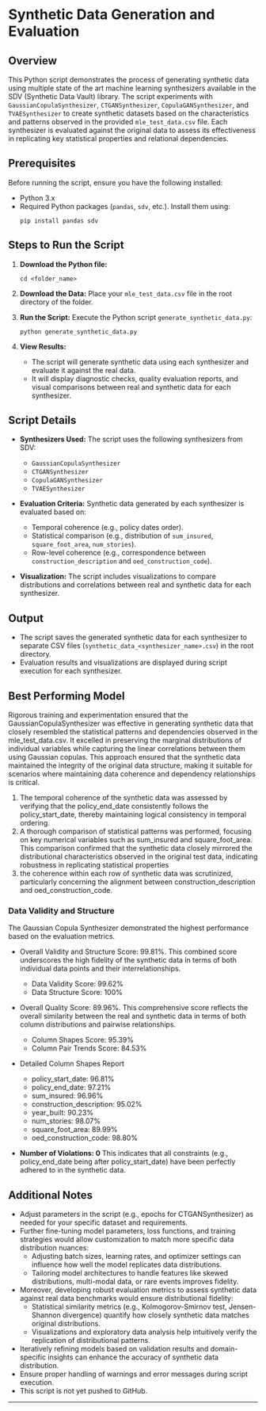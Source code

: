 # Synthetic Data Generation and Evaluation 

## Overview

This Python script demonstrates the process of generating synthetic data using multiple state of the art machine learning synthesizers available in the SDV (Synthetic Data Vault) library. The script experiments with `GaussianCopulaSynthesizer`, `CTGANSynthesizer`, `CopulaGANSynthesizer`, and `TVAESynthesizer` to create synthetic datasets based on the characteristics and patterns observed in the provided `mle_test_data.csv` file. Each synthesizer is evaluated against the original data to assess its effectiveness in replicating key statistical properties and relational dependencies.

## Prerequisites

Before running the script, ensure you have the following installed:
- Python 3.x
- Required Python packages (`pandas`, `sdv`, etc.). Install them using:
  ```
  pip install pandas sdv
  ```

## Steps to Run the Script

1. **Download the Python file:**
   ```
   cd <folder_name>
   ```

2. **Download the Data:**
   Place your `mle_test_data.csv` file in the root directory of the folder.

3. **Run the Script:**
   Execute the Python script `generate_synthetic_data.py`:
   ```
   python generate_synthetic_data.py
   ```

4. **View Results:**
   - The script will generate synthetic data using each synthesizer and evaluate it against the real data.
   - It will display diagnostic checks, quality evaluation reports, and visual comparisons between real and synthetic data for each synthesizer.

## Script Details

- **Synthesizers Used:** The script uses the following synthesizers from SDV:
  - `GaussianCopulaSynthesizer`
  - `CTGANSynthesizer`
  - `CopulaGANSynthesizer`
  - `TVAESynthesizer`
  
- **Evaluation Criteria:** Synthetic data generated by each synthesizer is evaluated based on:
  - Temporal coherence (e.g., policy dates order).
  - Statistical comparison (e.g., distribution of `sum_insured`, `square_foot_area`, `num_stories`).
  - Row-level coherence (e.g., correspondence between `construction_description` and `oed_construction_code`).

- **Visualization:** The script includes visualizations to compare distributions and correlations between real and synthetic data for each synthesizer.

## Output

- The script saves the generated synthetic data for each synthesizer to separate CSV files (`synthetic_data_<synthesizer_name>.csv`) in the root directory.
- Evaluation results and visualizations are displayed during script execution for each synthesizer.

## Best Performing Model
Rigorous training and experimentation ensured that the GaussianCopulaSynthesizer was effective in
generating synthetic data that closely resembled the statistical patterns and dependencies observed in the
mle_test_data.csv. It excelled in preserving the marginal distributions of individual variables while
capturing the linear correlations between them using Gaussian copulas. This approach ensured that the
synthetic data maintained the integrity of the original data structure, making it suitable for scenarios
where maintaining data coherence and dependency relationships is critical.
1. The temporal coherence of the synthetic data was assessed by verifying that the policy_end_date
consistently follows the policy_start_date, thereby maintaining logical consistency in temporal ordering.
2. A thorough comparison of statistical patterns was performed, focusing on key numerical variables such as
sum_insured and square_foot_area. This comparison confirmed that the synthetic data closely mirrored the
distributional characteristics observed in the original test data, indicating robustness in replicating
statistical properties
3. the coherence within each row of synthetic data was scrutinized, particularly concerning the alignment
between construction_description and oed_construction_code.

### Data Validity and Structure
The Gaussian Copula Synthesizer demonstrated the highest performance based on the evaluation metrics.

- Overall Validity and Structure Score: 99.81%. 
This combined score underscores the high fidelity of the synthetic data in terms of both individual data points and their interrelationships.
  - Data Validity Score: 99.62%
  - Data Structure Score: 100%

- Overall Quality Score: 89.96%. 
This comprehensive score reflects the overall similarity between the real and synthetic data in terms of both column distributions and pairwise relationships.
  - Column Shapes Score: 95.39%
  - Column Pair Trends Score: 84.53%

- Detailed Column Shapes Report
  - policy_start_date: 96.81%
  - policy_end_date: 97.21%
  -  sum_insured: 96.96%
  - construction_description: 95.02%
  - year_built: 90.23%
  - num_stories: 98.07%
  - square_foot_area: 89.99%
  - oed_construction_code: 98.80%

- **Number of Violations: 0**
This indicates that all constraints (e.g., policy_end_date being after policy_start_date) have been perfectly adhered to in the synthetic data.

## Additional Notes

- Adjust parameters in the script (e.g., epochs for CTGANSynthesizer) as needed for your specific dataset and requirements.
- Further fine-tuning model parameters, loss functions, and training strategies would allow customization to match more specific data distribution nuances:
  - Adjusting batch sizes, learning rates, and optimizer settings can influence how well the model replicates data distributions.
  - Tailoring model architectures to handle features like skewed distributions, multi-modal data, or rare events improves fidelity.
- Moreover, developing robust evaluation metrics to assess synthetic data against real data benchmarks would ensure distributional fidelity:
  - Statistical similarity metrics (e.g., Kolmogorov-Smirnov test, Jensen-Shannon divergence) quantify how closely synthetic data matches original distributions.
  - Visualizations and exploratory data analysis help intuitively verify the replication of distributional patterns.
- Iteratively refining models based on validation results and domain-specific insights can enhance the accuracy of synthetic data distribution.
- Ensure proper handling of warnings and error messages during script execution.
- This script is not yet pushed to GitHub.

---
